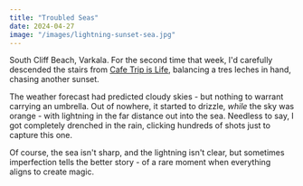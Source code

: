 ```yaml
---
title: "Troubled Seas"
date: 2024-04-27
image: "/images/lightning-sunset-sea.jpg"
---
```


South Cliff Beach, Varkala. For the second time that week, I'd carefully descended the stairs from [Cafe Trip is Life](https://g.co/kgs/eW3kbtK), balancing a tres leches in hand, chasing another sunset.

The weather forecast had predicted cloudy skies - but nothing to warrant carrying an umbrella. Out of nowhere, it started to drizzle, *while* the sky was orange - with lightning in the far distance out into the sea. Needless to say, I got completely drenched in the rain, clicking hundreds of shots just to capture this one.

Of course, the sea isn't sharp, and the lightning isn't clear, but sometimes imperfection tells the better story - of a rare moment when everything aligns to create magic.